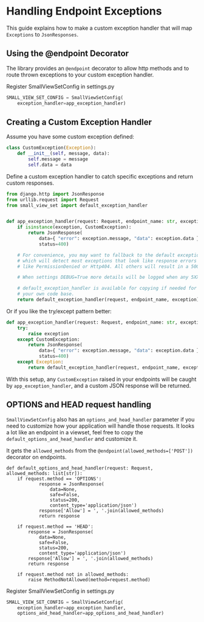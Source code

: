 # Handling Endpoint Exceptions

This guide explains how to make a custom exception handler that will map `Exceptions` to `JsonResponses`.

## Using the @endpoint Decorator

The library provides an `@endpoint` decorator to allow http methods and to route thrown exceptions to your custom exception handler.

Register SmallViewSetConfig in settings.py
```python
SMALL_VIEW_SET_CONFIG = SmallViewSetConfig(
    exception_handler=app_exception_handler)
```

## Creating a Custom Exception Handler

Assume you have some custom exception defined:

```python
class CustomException(Exception):
    def __init__(self, message, data):
        self.message = message
        self.data = data
```

Define a custom exception handler to catch specific exceptions and return custom responses.

```python
from django.http import JsonResponse
from urllib.request import Request
from small_view_set import default_exception_handler


def app_exception_handler(request: Request, endpoint_name: str, exception):
    if isinstance(exception, CustomException):
        return JsonResponse(
            data={ "error": exception.message, "data": exception.data },
            status=400)

    # For convenience, you may want to fallback to the default exception handler
    # which will detect most exceptions that look like response errors
    # like PermissionDenied or Http404. All others will result in a 500 response.

    # When settings DEBUG=True more details will be logged when any 5XX response is caught.

    # default_exception_handler is available for copying if needed for inspiration in
    # your own code base.
    return default_exception_handler(request, endpoint_name, exception)
```

Or if you like the try/except pattern better:

```python
def app_exception_handler(request: Request, endpoint_name: str, exception):
    try:
        raise exception
    except CustomException:
        return JsonResponse(
            data={ "error": exception.message, "data": exception.data },
            status=400)
    except Exception:
        return default_exception_handler(request, endpoint_name, exception)
```

With this setup, any `CustomException` raised in your endpoints will be caught by `app_exception_handler`, and a custom JSON response will be returned.

## OPTIONS and HEAD request handling

`SmallViewSetConfig` also has an `options_and_head_handler` parameter if you need to customize how
your application will handle those requests. It looks a lot like an endpoint in a viewset,
feel free to copy the `default_options_and_head_handler` and customize it.

It gets the `allowed_methods` from the `@endpoint(allowed_methods=['POST'])` decorator on endpoints.

```
def default_options_and_head_handler(request: Request, allowed_methods: list[str]):
    if request.method == 'OPTIONS':
            response = JsonResponse(
                data=None,
                safe=False,
                status=200,
                content_type='application/json')
            response['Allow'] = ', '.join(allowed_methods)
            return response

    if request.method == 'HEAD':
        response = JsonResponse(
            data=None,
            safe=False,
            status=200,
            content_type='application/json')
        response['Allow'] = ', '.join(allowed_methods)
        return response

    if request.method not in allowed_methods:
        raise MethodNotAllowed(method=request.method)
```

Register SmallViewSetConfig in settings.py

```python
SMALL_VIEW_SET_CONFIG = SmallViewSetConfig(
    exception_handler=app_exception_handler,
    options_and_head_handler=app_options_and_head_handler)
```